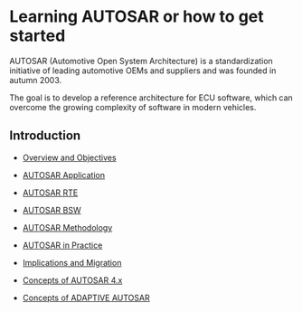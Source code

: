 # Learning AUTOSAR or how to get started

AUTOSAR (Automotive Open System Architecture) is a standardization initiative of leading automotive OEMs and suppliers and was founded in autumn 2003. 

The goal is to develop a reference architecture for ECU software, which can overcome the growing complexity of software in modern vehicles.

## Introduction

<!-- MarkdownTOC depth=4 -->

- [Overview and Objectives](#overview)
  
- [AUTOSAR Application](#application)
   
- [AUTOSAR RTE](#rte)
    
- [AUTOSAR BSW](#bsw)
    
- [AUTOSAR Methodology](#methodology)
    
- [AUTOSAR in Practice](#practice)
    
- [Implications and Migration](#implications)
    
- [Concepts of AUTOSAR 4.x](#concepts)
   
- [Concepts of ADAPTIVE AUTOSAR](#concepts)
<!-- /MarkdownTOC -->
